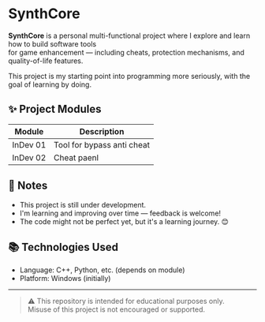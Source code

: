 # SynthCore

**SynthCore** is a personal multi-functional project where I explore and learn how to build software tools  
for game enhancement — including cheats, protection mechanisms, and quality-of-life features.

This project is my starting point into programming more seriously, with the goal of learning by doing.

## ✨ Project Modules

| Module       | Description                                |
|--------------|--------------------------------------------|
| InDev 01     | Tool for bypass anti cheat |
| InDev 02     | Cheat paenl |

## 📌 Notes

- This project is still under development.
- I'm learning and improving over time — feedback is welcome!
- The code might not be perfect yet, but it's a learning journey. 😊

## 📚 Technologies Used

- Language: C++, Python, etc. (depends on module)
- Platform: Windows (initially)

---

> ⚠️ This repository is intended for educational purposes only.  
> Misuse of this project is not encouraged or supported.
